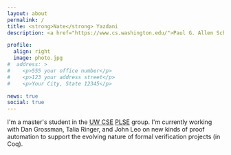 ```yaml
---
layout: about
permalink: /
title: <strong>Nate</strong> Yazdani
description: <a href="https://www.cs.washington.edu/">Paul G. Allen School of Computer Science &amp; Engineering</a>. Seattle, USA

profile:
  align: right
  image: photo.jpg
#  address: >
#    <p>555 your office number</p>
#    <p>123 your address street</p>
#    <p>Your City, State 12345</p>

news: true
social: true
---
```


I'm a master's student in the [UW CSE](https://www.cs.washington.edu) [PLSE](http://uwplse.org) group. I'm currently
working with Dan Grossman, Talia Ringer, and John Leo on new kinds of proof
automation to support the evolving nature of formal verification projects (in Coq).

